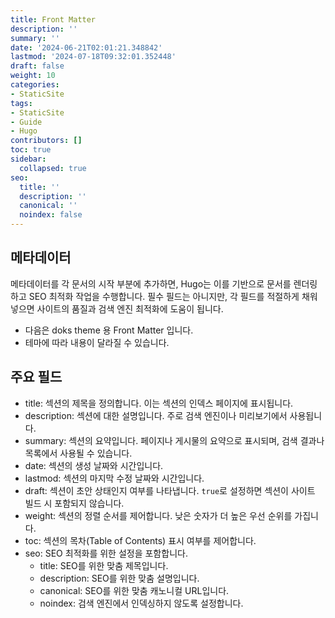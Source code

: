 ```yaml
---
title: Front Matter
description: ''
summary: ''
date: '2024-06-21T02:01:21.348842'
lastmod: '2024-07-18T09:32:01.352448'
draft: false
weight: 10
categories:
- StaticSite
tags:
- StaticSite
- Guide
- Hugo
contributors: []
toc: true
sidebar:
  collapsed: true
seo:
  title: ''
  description: ''
  canonical: ''
  noindex: false
---
```


## 메타데이터

메타데이터를 각 문서의 시작 부분에 추가하면, Hugo는 이를 기반으로 문서를 렌더링하고 SEO 최적화 작업을 수행합니다. 
필수 필드는 아니지만, 각 필드를 적절하게 채워 넣으면 사이트의 품질과 검색 엔진 최적화에 도움이 됩니다.
- 다음은 doks theme 용 Front Matter 입니다.
- 테마에 따라 내용이 달라질 수 있습니다.

## 주요 필드

- title: 섹션의 제목을 정의합니다. 이는 섹션의 인덱스 페이지에 표시됩니다.
- description: 섹션에 대한 설명입니다. 주로 검색 엔진이나 미리보기에서 사용됩니다.
- summary: 섹션의 요약입니다. 페이지나 게시물의 요약으로 표시되며, 검색 결과나 목록에서 사용될 수 있습니다.
- date: 섹션의 생성 날짜와 시간입니다.
- lastmod: 섹션의 마지막 수정 날짜와 시간입니다.
- draft: 섹션이 초안 상태인지 여부를 나타냅니다. `true`로 설정하면 섹션이 사이트 빌드 시 포함되지 않습니다.
- weight: 섹션의 정렬 순서를 제어합니다. 낮은 숫자가 더 높은 우선 순위를 가집니다.
- toc: 섹션의 목차(Table of Contents) 표시 여부를 제어합니다.
- seo: SEO 최적화를 위한 설정을 포함합니다.
    - title: SEO를 위한 맞춤 제목입니다.
    - description: SEO를 위한 맞춤 설명입니다.
    - canonical: SEO를 위한 맞춤 캐노니컬 URL입니다.
    - noindex: 검색 엔진에서 인덱싱하지 않도록 설정합니다.